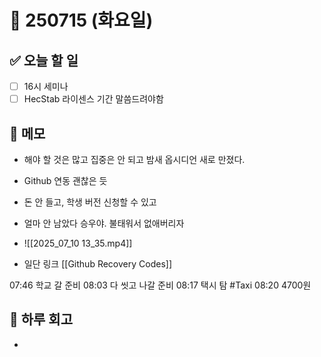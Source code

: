 # 📅 250715 (화요일)

## ✅ 오늘 할 일
- [ ] 16시 세미나
- [ ] HecStab 라이센스 기간 말씀드려야함

## 📝 메모
- 해야 할 것은 많고 집중은 안 되고 밤새 옵시디언 새로 만졌다. 
- Github 연동 괜찮은 듯
- 돈 안 들고, 학생 버전 신청할 수 있고

- 얼마 안 남았다 승우야. 불태워서 없애버리자
- ![[2025_07_10 13_35.mp4]]
- 일단 링크 [[Github Recovery Codes]]

07:46 학교 갈 준비
08:03 다 씻고 나갈 준비
08:17 택시 탐 #Taxi
08:20 4700원

## 🌙 하루 회고
- 
